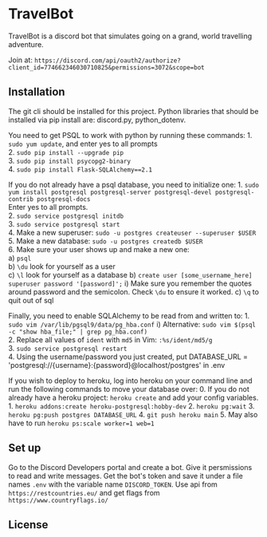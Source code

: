 # TravelBot

TravelBot is a discord bot that simulates going on a grand, world travelling adventure.

Join at: `https://discord.com/api/oauth2/authorize?client_id=774662346030710825&permissions=3072&scope=bot`

## Installation

The git cli should be installed for this project.
Python libraries that should be installed via pip install are: discord.py, python_dotenv.

You need to get PSQL to work with python by running these commands:
    1. `sudo yum update`, and enter yes to all prompts    
    2. `sudo pip install --upgrade pip`  
    3. `sudo pip install psycopg2-binary`    
    4. `sudo pip install Flask-SQLAlchemy==2.1`
    
If you do not already have a psql database, you need to initialize one:
    1. `sudo yum install postgresql postgresql-server postgresql-devel postgresql-contrib postgresql-docs`    
        Enter yes to all prompts.    
    2. `sudo service postgresql initdb`  
    3. `sudo service postgresql start`    
    4. Make a new superuser: `sudo -u postgres createuser --superuser $USER` 
    5. Make a new database: `sudo -u postgres createdb $USER`   
    6. Make sure your user shows up and make a new one:    
        a) `psql`    
        b) `\du` look for yourself as a user    
        c) `\l` look for yourself as a database 
        b) `create user [some_username_here] superuser password '[password]';` 
          i) Make sure you remember the quotes around password and the semicolon. 
            Check `\du` to ensure it worked.
        c) `\q` to quit out of sql
        
Finally, you need to enable SQLAlchemy to be read from and written to:
    1. `sudo vim /var/lib/pgsql9/data/pg_hba.conf`
      i) Alternative: `sudo vim $(psql -c "show hba_file;" | grep pg_hba.conf)`  
    2. Replace all values of `ident` with `md5` in Vim: `:%s/ident/md5/g`  
    3. `sudo service postgresql restart`  
    4. Using the username/password you just created, put 
        DATABASE_URL = 'postgresql://{username}:{password}@localhost/postgres' in .env

If you wish to deploy to heroku, log into heroku on your command line and run the 
  following commands to move your database over:
    0. If you do not already have a heroku project: `heroku create` and add your config variables.
    1. `heroku addons:create heroku-postgresql:hobby-dev`
    2. `heroku pg:wait`
    3. `heroku pg:push postgres DATABASE_URL`
    4. `git push heroku main`
    5. May also have to run `heroku ps:scale worker=1 web=1`
## Set up

Go to the Discord Developers portal and create a bot.  Give it persmissions to read and write messages.  Get the bot's token and save it under a file names `.env` with the variable name `DISCORD_TOKEN`.
Use api from `https://restcountries.eu/` and get flags from `https://www.countryflags.io/`

## License
